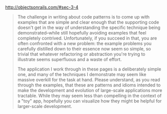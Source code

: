 http://objectsonrails.com/#sec-3-4

> The challenge in writing about code patterns is to come up with examples that are simple and clear enough that the supporting code doesn't get in the way of understanding the specific technique being demonstrated–while still hopefully avoiding examples that feel completely contrived. Unfortunately, if you succeed in that, you are often confronted with a new problem: the example problems you carefully distilled down to their essence now seem so simple, so trivial that whatever refactoring or abstraction you're trying to illustrate seems superfluous and a waste of effort.
>
> The application I work through in these pages is a deliberately simple one, and many of the techniques I demonstrate may seem like massive overkill for the task at hand. Please understand, as you read through the examples, that these are patterns and idioms intended to make the development and evolution of large-scale applications more tractable. While they may seem less than compelling in the context of a "toy" app, hopefully you can visualize how they might be helpful for larger-scale development.